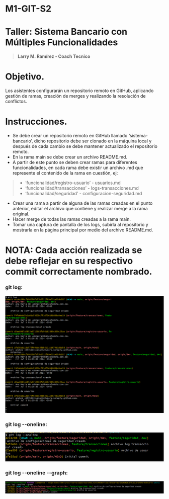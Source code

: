 
# M1-GIT-S2
# **Taller: Sistema Bancario con Múltiples Funcionalidades**
> **Larry M. Ramírez - Coach Tecnico**

# Objetivo.

Los asistentes configurarán un repositorio remoto en GitHub, aplicando gestión de ramas, creación de merges y realizando la resolución de conflictos.

# Instrucciones.

-   Se debe crear un repositorio remoto en GitHub llamado ‘sistema-bancario’, dicho repositorio debe ser clonado en la máquina local y después de cada cambio se debe mantener actualizado el repositorio remoto.     
-   En la rama main se debe crear un archivo README.md.
-   A partir de este punto se deben crear ramas para diferentes funcionalidades, en cada rama debe existir un archivo .md que represente el contenido de la rama en cuestión, ej: 
> - ‘funcionalidad/registro-usuario’ - usuarios.md 
> - ‘funcionalidad/transacciones’ - logs-transacciones.md
> - ‘funcionalidad/seguridad’ - configuracion-seguridad.md

-   Crear una rama a partir de alguna de las ramas creadas en el punto anterior, editar el archivo que contiene y realizar merge a la rama original. 
- Hacer merge de todas las ramas creadas a la rama main.
- Tomar una captura de pantalla de los logs, subirla al repositorio y mostrarla en la página principal por medio del archivo README.md.

**NOTA**: Cada acción realizada se debe reflejar en su respectivo commit correctamente nombrado.
=======

### git log:
![Descripcion comando LOG](logs.png)

### git log --oneline:
![Descripcion comando LOG](logsoneline.png)

### git log --oneline --graph:
![Descripcion comando LOG](logsonelinegraph.png)
